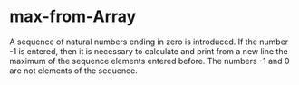 # max-from-Array
A sequence of natural numbers ending in zero is introduced. If the number -1 is entered, then it is necessary to calculate and print from a new line the maximum of the sequence elements entered before. The numbers -1 and 0 are not elements of the sequence.
